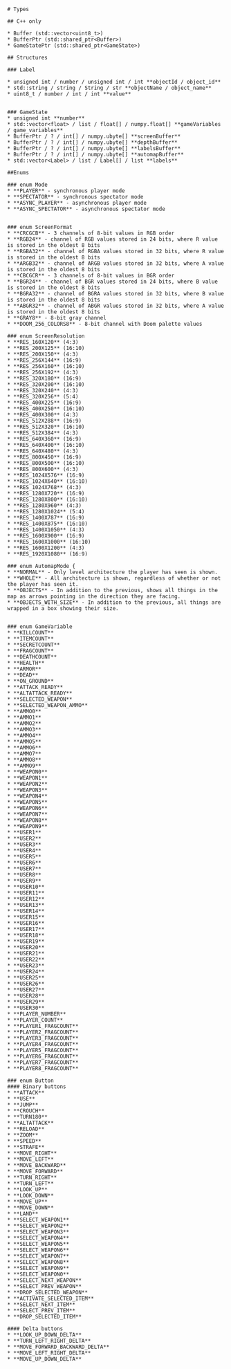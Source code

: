    # Types
    
    ## C++ only
    
    * Buffer (std::vector<uint8_t>)
    * BufferPtr (std::shared_ptr<Buffer>)
    * GameStatePtr (std::shared_ptr<GameState>)
    
    ## Structures
    
    ### Label
    
    * unsigned int / number / unsigned int / int **objectId / object_id**
    * std::string / string / String / str **objectName / object_name**
    * uint8_t / number / int / int **value**
    
    
    ### GameState
    * unsigned int **number**
    * std::vector<float> / list / float[] / numpy.float[] **gameVariables / game_variables**
    * BufferPtr / ? / int[] / numpy.ubyte[] **screenBuffer**
    * BufferPtr / ? / int[] / numpy.ubyte[] **depthBuffer**
    * BufferPtr / ? / int[] / numpy.ubyte[] **labelsBuffer**
    * BufferPtr / ? / int[] / numpy.ubyte[] **automapBuffer**
    * std::vector<Label> / list / Label[] / list **labels**
    
    ##Enums
        
    ### enum Mode
    * **PLAYER** - synchronous player mode
    * **SPECTATOR** - synchronous spectator mode
    * **ASYNC_PLAYER** - asynchronous player mode
    * **ASYNC_SPECTATOR** - asynchronous spectator mode
    
    
    ### enum ScreenFormat
    * **CRCGCB** - 3 channels of 8-bit values in RGB order
    * **RGB24** - channel of RGB values stored in 24 bits, where R value is stored in the oldest 8 bits
    * **RGBA32** - channel of RGBA values stored in 32 bits, where R value is stored in the oldest 8 bits
    * **ARGB32** - channel of ARGB values stored in 32 bits, where A value is stored in the oldest 8 bits
    * **CBCGCR** - 3 channels of 8-bit values in BGR order
    * **BGR24** - channel of BGR values stored in 24 bits, where B value is stored in the oldest 8 bits
    * **BGRA32** - channel of BGRA values stored in 32 bits, where B value is stored in the oldest 8 bits
    * **ABGR32** - channel of ABGR values stored in 32 bits, where A value is stored in the oldest 8 bits
    * **GRAY8** - 8-bit gray channel
    * **DOOM_256_COLORS8** - 8-bit channel with Doom palette values
    
    ### enum ScreenResolution
    * **RES_160X120** (4:3)
    * **RES_200X125** (16:10)
    * **RES_200X150** (4:3)
    * **RES_256X144** (16:9)
    * **RES_256X160** (16:10)
    * **RES_256X192** (4:3)
    * **RES_320X180** (16:9)
    * **RES_320X200** (16:10)
    * **RES_320X240** (4:3)
    * **RES_320X256** (5:4)
    * **RES_400X225** (16:9)
    * **RES_400X250** (16:10)
    * **RES_400X300** (4:3)
    * **RES_512X288** (16:9)
    * **RES_512X320** (16:10)
    * **RES_512X384** (4:3)
    * **RES_640X360** (16:9)
    * **RES_640X400** (16:10)
    * **RES_640X480** (4:3)
    * **RES_800X450** (16:9)
    * **RES_800X500** (16:10)
    * **RES_800X600** (4:3)
    * **RES_1024X576** (16:9)
    * **RES_1024X640** (16:10)
    * **RES_1024X768** (4:3)
    * **RES_1280X720** (16:9)
    * **RES_1280X800** (16:10)
    * **RES_1280X960** (4:3)
    * **RES_1280X1024** (5:4)
    * **RES_1400X787** (16:9)
    * **RES_1400X875** (16:10)
    * **RES_1400X1050** (4:3)
    * **RES_1600X900** (16:9)
    * **RES_1600X1000** (16:10)
    * **RES_1600X1200** (4:3)
    * **RES_1920X1080** (16:9)
    
    ### enum AutomapMode {
    * **NORMAL** - Only level architecture the player has seen is shown.
    * **WHOLE** - All architecture is shown, regardless of whether or not the player has seen it.
    * **OBJECTS** - In addition to the previous, shows all things in the map as arrows pointing in the direction they are facing.
    * **OBJECTS_WITH_SIZE** - In addition to the previous, all things are wrapped in a box showing their size.
    
    
    ### enum GameVariable
    * **KILLCOUNT**
    * **ITEMCOUNT**
    * **SECRETCOUNT**
    * **FRAGCOUNT**
    * **DEATHCOUNT**
    * **HEALTH**
    * **ARMOR**
    * **DEAD**
    * **ON_GROUND**
    * **ATTACK_READY**
    * **ALTATTACK_READY**
    * **SELECTED_WEAPON**
    * **SELECTED_WEAPON_AMMO**
    * **AMMO0**
    * **AMMO1**
    * **AMMO2**
    * **AMMO3**
    * **AMMO4**
    * **AMMO5**
    * **AMMO6**
    * **AMMO7**
    * **AMMO8**
    * **AMMO9**
    * **WEAPON0**
    * **WEAPON1**
    * **WEAPON2**
    * **WEAPON3**
    * **WEAPON4**
    * **WEAPON5**
    * **WEAPON6**
    * **WEAPON7**
    * **WEAPON8**
    * **WEAPON9**
    * **USER1**
    * **USER2**
    * **USER3**
    * **USER4**
    * **USER5**
    * **USER6**
    * **USER7**
    * **USER8**
    * **USER9**
    * **USER10**
    * **USER11**
    * **USER12**
    * **USER13**
    * **USER14**
    * **USER15**
    * **USER16**
    * **USER17**
    * **USER18**
    * **USER19**
    * **USER20**
    * **USER21**
    * **USER22**
    * **USER23**
    * **USER24**
    * **USER25**
    * **USER26**
    * **USER27**
    * **USER28**
    * **USER29**
    * **USER30**
    * **PLAYER_NUMBER**
    * **PLAYER_COUNT**
    * **PLAYER1_FRAGCOUNT**
    * **PLAYER2_FRAGCOUNT**
    * **PLAYER3_FRAGCOUNT**
    * **PLAYER4_FRAGCOUNT**
    * **PLAYER5_FRAGCOUNT**
    * **PLAYER6_FRAGCOUNT**
    * **PLAYER7_FRAGCOUNT**
    * **PLAYER8_FRAGCOUNT**
    
    ### enum Button
    #### Binary buttons
    * **ATTACK**
    * **USE**
    * **JUMP**
    * **CROUCH**
    * **TURN180**
    * **ALTATTACK**
    * **RELOAD**
    * **ZOOM**
    * **SPEED**
    * **STRAFE**
    * **MOVE_RIGHT**
    * **MOVE_LEFT**
    * **MOVE_BACKWARD**
    * **MOVE_FORWARD**
    * **TURN_RIGHT**
    * **TURN_LEFT**
    * **LOOK_UP**
    * **LOOK_DOWN**
    * **MOVE_UP**
    * **MOVE_DOWN**
    * **LAND**
    * **SELECT_WEAPON1**
    * **SELECT_WEAPON2**
    * **SELECT_WEAPON3**
    * **SELECT_WEAPON4**
    * **SELECT_WEAPON5**
    * **SELECT_WEAPON6**
    * **SELECT_WEAPON7**
    * **SELECT_WEAPON8**
    * **SELECT_WEAPON9**
    * **SELECT_WEAPON0**
    * **SELECT_NEXT_WEAPON**
    * **SELECT_PREV_WEAPON**
    * **DROP_SELECTED_WEAPON**
    * **ACTIVATE_SELECTED_ITEM**
    * **SELECT_NEXT_ITEM**
    * **SELECT_PREV_ITEM**
    * **DROP_SELECTED_ITEM**
    
    #### Delta buttons
    * **LOOK_UP_DOWN_DELTA**
    * **TURN_LEFT_RIGHT_DELTA**
    * **MOVE_FORWARD_BACKWARD_DELTA**
    * **MOVE_LEFT_RIGHT_DELTA**
    * **MOVE_UP_DOWN_DELTA**